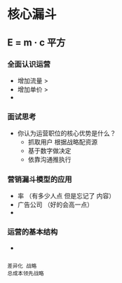 # 核心漏斗
## E = m · c 平方
### 全面认识运营
  - 增加流量 > 
  - 增加单价 >
  - 
### 面试思考
  - 你认为运营职位的核心优势是什么？
    - 抓取用户  根据战略配资源
    - 基于数字做决定
    - 依靠沟通推执行
### 营销漏斗模型的应用
  - 率 （有多少人点 但是忘记了 内容）
  - 广告公司 （好的会高一点）
  - 
### 运营的基本结构
  - 
### 
    差异化 战略
    总成本领先战略
    
